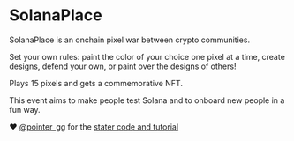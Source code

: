 # SolanaPlace

SolanaPlace is an onchain pixel war between crypto communities. 

Set your own rules: paint the color of your choice one pixel at a time, create designs, defend your own, or paint over the designs of others!

Plays 15 pixels and gets a commemorative NFT.

This event aims to make people test Solana and to onboard new people in a fun way.

❤️ [@pointer_gg](https://twitter.com/pointer_gg) for the [stater code and tutorial](https://www.pointer.gg/tutorials/solana-anchor)
